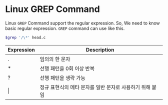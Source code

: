 # Linux GREP Command

Linux `GREP` Command support the regular expression. So, We need to know basic regular expression.
`GREP` command can use like this.

```bash
$grep '/\*' head.c
```

| Expression | Description                                              |
| ---------- | -------------------------------------------------------- |
| .          | 임의의 한 문자                                           |
| \*         | 선행 패턴을 0회 이상 반복                                |
| ?          | 선행 패턴을 생략 가능                                    |
| \|         | 정규 표현식의 메타 문자를 일반 문자로 사용하기 위해 붙임 |
